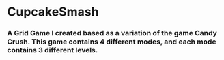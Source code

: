 # CupcakeSmash
### A Grid Game I created based as a variation of the game Candy Crush. This game contains 4 different modes, and each mode contains 3 different levels.
